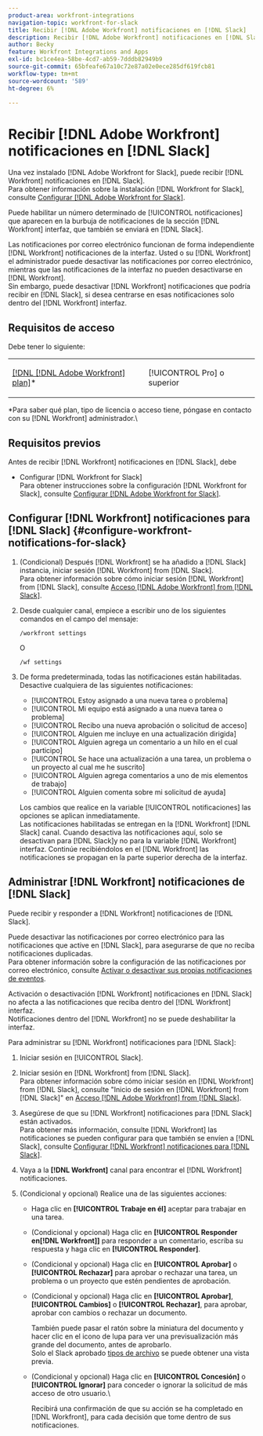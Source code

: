 ```yaml
---
product-area: workfront-integrations
navigation-topic: workfront-for-slack
title: Recibir [!DNL Adobe Workfront] notificaciones en [!DNL Slack]
description: Recibir [!DNL Adobe Workfront] notificaciones en [!DNL Slack]
author: Becky
feature: Workfront Integrations and Apps
exl-id: bc1ce4ea-58be-4cd7-ab59-7dddb82949b9
source-git-commit: 65bfeafe67a10c72e87a02e0ece285df619fcb81
workflow-type: tm+mt
source-wordcount: '589'
ht-degree: 6%

---
```


# Recibir [!DNL Adobe Workfront] notificaciones en [!DNL Slack]

<!--
<p data-mc-conditions="QuicksilverOrClassic.Draft mode">(NOTE: Alina: *** Linked to Accessing Workfront from Slack.***Some of this information is duplicating in Accessing Workfront from Slack (also screen shots))</p>
-->

Una vez instalado [!DNL Adobe Workfront for Slack], puede recibir [!DNL Workfront] notificaciones en [!DNL Slack].\
Para obtener información sobre la instalación [!DNL Workfront for Slack], consulte [Configurar [!DNL Adobe Workfront for Slack]](../../workfront-integrations-and-apps/using-workfront-with-slack/configure-workfront-for-slack.md).

Puede habilitar un número determinado de [!UICONTROL notificaciones] que aparecen en la burbuja de notificaciones de la sección [!DNL Workfront] interfaz, que también se enviará en [!DNL Slack].

Las notificaciones por correo electrónico funcionan de forma independiente [!DNL Workfront] notificaciones de la interfaz. Usted o su [!DNL Workfront] el administrador puede desactivar las notificaciones por correo electrónico, mientras que las notificaciones de la interfaz no pueden desactivarse en [!DNL Workfront].\
Sin embargo, puede desactivar [!DNL Workfront] notificaciones que podría recibir en [!DNL Slack], si desea centrarse en esas notificaciones solo dentro del [!DNL Workfront] interfaz.

## Requisitos de acceso

Debe tener lo siguiente:

<table style="table-layout:auto"> 
 <col> 
 </col> 
 <col> 
 </col> 
 <tbody> 
  <tr> 
   <td role="rowheader"><a href="https://www.workfront.com/plans" target="_blank">[!DNL [!DNL Adobe Workfront] plan]</a>*</td> 
   <td> <p>[!UICONTROL Pro] o superior</p> </td> 
  </tr> 
 </tbody> 
</table>

&#42;Para saber qué plan, tipo de licencia o acceso tiene, póngase en contacto con su [!DNL Workfront] administrador.\

## Requisitos previos

Antes de recibir [!DNL Workfront] notificaciones en [!DNL Slack], debe

* Configurar [!DNL Workfront for Slack]\
   Para obtener instrucciones sobre la configuración [!DNL Workfront for Slack], consulte [Configurar [!DNL Adobe Workfront for Slack]](../../workfront-integrations-and-apps/using-workfront-with-slack/configure-workfront-for-slack.md).

## Configurar [!DNL Workfront] notificaciones para [!DNL Slack] {#configure-workfront-notifications-for-slack}

1. (Condicional) Después [!DNL Workfront] se ha añadido a [!DNL Slack] instancia, iniciar sesión [!DNL Workfront] from [!DNL Slack].\
   Para obtener información sobre cómo iniciar sesión [!DNL Workfront] from [!DNL Slack], consulte [Acceso [!DNL Adobe Workfront] from [!DNL Slack]](../../workfront-integrations-and-apps/using-workfront-with-slack/access-workfront-from-slack.md).

1. Desde cualquier canal, empiece a escribir uno de los siguientes comandos en el campo del mensaje:

   `/workfront settings`

   O

   `/wf settings`

1. De forma predeterminada, todas las notificaciones están habilitadas.\
   Desactive cualquiera de las siguientes notificaciones:

   * [!UICONTROL Estoy asignado a una nueva tarea o problema]
   * [!UICONTROL Mi equipo está asignado a una nueva tarea o problema]
   * [!UICONTROL Recibo una nueva aprobación o solicitud de acceso]
   * [!UICONTROL Alguien me incluye en una actualización dirigida]
   * [!UICONTROL Alguien agrega un comentario a un hilo en el cual participo]
   * [!UICONTROL Se hace una actualización a una tarea, un problema o un proyecto al cual me he suscrito]
   * [!UICONTROL Alguien agrega comentarios a uno de mis elementos de trabajo]
   * [!UICONTROL Alguien comenta sobre mi solicitud de ayuda]

   Los cambios que realice en la variable [!UICONTROL notificaciones] las opciones se aplican inmediatamente.\
   Las notificaciones habilitadas se entregan en la [!DNL Workfront] [!DNL Slack] canal. Cuando desactiva las notificaciones aquí, solo se desactivan para [!DNL Slack]y no para la variable [!DNL Workfront] interfaz. Continúe recibiéndolos en el [!DNL Workfront] las notificaciones se propagan en la parte superior derecha de la interfaz.

## Administrar [!DNL Workfront] notificaciones de [!DNL Slack]

Puede recibir y responder a [!DNL Workfront] notificaciones de [!DNL Slack].

Puede desactivar las notificaciones por correo electrónico para las notificaciones que active en [!DNL Slack], para asegurarse de que no reciba notificaciones duplicadas.\
Para obtener información sobre la configuración de las notificaciones por correo electrónico, consulte [Activar o desactivar sus propias notificaciones de eventos](../../workfront-basics/using-notifications/activate-or-deactivate-your-own-event-notifications.md).

Activación o desactivación [!DNL Workfront] notificaciones en [!DNL Slack] no afecta a las notificaciones que reciba dentro del [!DNL Workfront] interfaz.\
Notificaciones dentro del [!DNL Workfront] no se puede deshabilitar la interfaz.

Para administrar su [!DNL Workfront] notificaciones para [!DNL Slack]:

1. Iniciar sesión en [!UICONTROL Slack].
1. Iniciar sesión en [!DNL Workfront] from [!DNL Slack].\
   Para obtener información sobre cómo iniciar sesión en [!DNL Workfront] from [!DNL Slack], consulte &quot;Inicio de sesión en [!DNL Workfront] from [!DNL Slack]&quot; en [Acceso [!DNL Adobe Workfront] from [!DNL Slack]](../../workfront-integrations-and-apps/using-workfront-with-slack/access-workfront-from-slack.md).

1. Asegúrese de que su [!DNL Workfront] notificaciones para [!DNL Slack] están activados.\
   Para obtener más información, consulte [!DNL Workfront] las notificaciones se pueden configurar para que también se envíen a [!DNL Slack], consulte [Configurar [!DNL Workfront] notificaciones para [!DNL Slack]](#configure-workfront-notifications-for-slack-configure-workfront-notifications-for-slack).

1. Vaya a la **[!DNL Workfront]** canal para encontrar el [!DNL Workfront] notificaciones.
1. (Condicional y opcional) Realice una de las siguientes acciones:

   * Haga clic en **[!UICONTROL Trabaje en él]** aceptar para trabajar en una tarea.

   * (Condicional y opcional) Haga clic en **[!UICONTROL Responder en[!DNL Workfront]]** para responder a un comentario, escriba su respuesta y haga clic en **[!UICONTROL Responder]**.

   * (Condicional y opcional) Haga clic en **[!UICONTROL Aprobar]** o **[!UICONTROL Rechazar]** para aprobar o rechazar una tarea, un problema o un proyecto que estén pendientes de aprobación.

   * (Condicional y opcional) Haga clic en **[!UICONTROL Aprobar]**, **[!UICONTROL Cambios]** o **[!UICONTROL Rechazar]**, para aprobar, aprobar con cambios o rechazar un documento.

      También puede pasar el ratón sobre la miniatura del documento y hacer clic en el icono de lupa para ver una previsualización más grande del documento, antes de aprobarlo.\
      Solo el Slack aprobado [tipos de archivo](https://api.slack.com/types/file) se puede obtener una vista previa.

   * (Condicional y opcional) Haga clic en **[!UICONTROL Concesión]** o **[!UICONTROL Ignorar]** para conceder o ignorar la solicitud de más acceso de otro usuario.\

      Recibirá una confirmación de que su acción se ha completado en [!DNL Workfront], para cada decisión que tome dentro de sus notificaciones.
